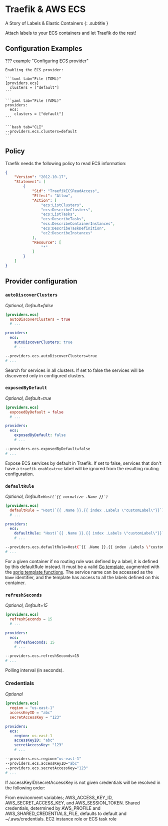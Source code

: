 # Traefik & AWS ECS

A Story of Labels & Elastic Containers
{: .subtitle }

Attach labels to your ECS containers and let Traefik do the rest!

## Configuration Examples

??? example "Configuring ECS provider"

    Enabling the ECS provider:
    
    ```toml tab="File (TOML)"
    [providers.ecs]
      clusters = ["default"]
    ```
    
    ```yaml tab="File (YAML)"
    providers:
      ecs:
        clusters = ["default"]
    ```
    
    ```bash tab="CLI"
    --providers.ecs.clusters=default
    ```

## Policy

Traefik needs the following policy to read ECS information:

```json
{
    "Version": "2012-10-17",
    "Statement": [
        {
            "Sid": "TraefikECSReadAccess",
            "Effect": "Allow",
            "Action": [
                "ecs:ListClusters",
                "ecs:DescribeClusters",
                "ecs:ListTasks",
                "ecs:DescribeTasks",
                "ecs:DescribeContainerInstances",
                "ecs:DescribeTaskDefinition",
                "ec2:DescribeInstances"
            ],
            "Resource": [
                "*"
            ]
        }
    ]
}
```

## Provider configuration

### `autoDiscoverClusters`

_Optional, Default=false_

```toml tab="File (TOML)"
[providers.ecs]
  autoDiscoverClusters = true
  # ...
```

```yaml tab="File (YAML)"
providers:
  ecs:
    autoDiscoverClusters: true
    # ...
```

```bash tab="CLI"
--providers.ecs.autoDiscoverClusters=true
# ...
```

Search for services in all clusters.
If set to false the services will be discovered only in configured clusters.

### `exposedByDefault`

_Optional, Default=true_

```toml tab="File (TOML)"
[providers.ecs]
  exposedByDefault = false
  # ...
```

```yaml tab="File (YAML)"
providers:
  ecs:
    exposedByDefault: false
    # ...
```

```bash tab="CLI"
--providers.ecs.exposedByDefault=false
# ...
```

Expose ECS services by default in Traefik.
If set to false, services that don't have a `traefik.enable=true` label will be ignored from the resulting routing configuration.

### `defaultRule`

_Optional, Default=```Host(`{{ normalize .Name }}`)```_

```toml tab="File (TOML)"
[providers.ecs]
  defaultRule = "Host(`{{ .Name }}.{{ index .Labels \"customLabel\"}}`)"
  # ...
```

```yaml tab="File (YAML)"
providers:
  ecs:
    defaultRule: "Host(`{{ .Name }}.{{ index .Labels \"customLabel\"}}`)"
    # ...
```

```bash tab="CLI"
--providers.ecs.defaultRule=Host(`{{ .Name }}.{{ index .Labels \"customLabel\"}}`)
# ...
```

For a given container if no routing rule was defined by a label, it is defined by this defaultRule instead.
It must be a valid [Go template](https://golang.org/pkg/text/template/),
augmented with the [sprig template functions](http://masterminds.github.io/sprig/).
The service name can be accessed as the `Name` identifier,
and the template has access to all the labels defined on this container.

### `refreshSeconds`

_Optional, Default=15_

```toml tab="File (TOML)"
[providers.ecs]
  refreshSeconds = 15
  # ...
```

```yaml tab="File (YAML)"
providers:
  ecs:
    refreshSeconds: 15
    # ...
```

```bash tab="CLI"
--providers.ecs.refreshSeconds=15
# ...
```

Polling interval (in seconds).

### Credentials

_Optional_

```toml tab="File (TOML)"
[providers.ecs]
  region = "us-east-1"
  accessKeyID = "abc"
  secretAccessKey = "123"
```

```yaml tab="File (YAML)"
providers:
  ecs:
    region: us-east-1
    accessKeyID: "abc"
    secretAccessKey: "123"
    # ...
```

```bash tab="CLI"
--providers.ecs.region="us-east-1"
--providers.ecs.accessKeyID="abc"
--providers.ecs.secretAccessKey="123"
# ...
```

If accessKeyID/secretAccessKey is not given credentials will be resolved in the following order:

From environment variables; AWS_ACCESS_KEY_ID, AWS_SECRET_ACCESS_KEY, and AWS_SESSION_TOKEN.
Shared credentials, determined by AWS_PROFILE and AWS_SHARED_CREDENTIALS_FILE, defaults to default and ~/.aws/credentials.
EC2 instance role or ECS task role
